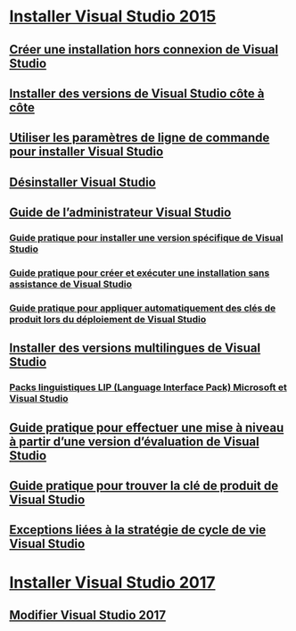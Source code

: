 # [Installer Visual Studio 2015](install-visual-studio-2015.md)
## [Créer une installation hors connexion de Visual Studio](create-an-offline-installation-of-visual-studio.md)
## [Installer des versions de Visual Studio côte à côte](install-visual-studio-versions-side-by-side.md)
## [Utiliser les paramètres de ligne de commande pour installer Visual Studio](use-command-line-parameters-to-install-visual-studio.md)
## [Désinstaller Visual Studio](uninstall-visual-studio.md)
## [Guide de l’administrateur Visual Studio](visual-studio-administrator-guide.md)
### [Guide pratique pour installer une version spécifique de Visual Studio](how-to-install-a-specific-release-of-visual-studio.md)
### [Guide pratique pour créer et exécuter une installation sans assistance de Visual Studio](how-to-create-and-run-an-unattended-installation-of-visual-studio.md)
### [Guide pratique pour appliquer automatiquement des clés de produit lors du déploiement de Visual Studio](how-to-automatically-apply-product-keys-when-deploying-visual-studio.md)
## [Installer des versions multilingues de Visual Studio](install-multiple-language-versions-of-visual-studio.md)
### [Packs linguistiques LIP (Language Interface Pack) Microsoft et Visual Studio](microsoft-language-interface-packs-lips-and-visual-studio.md)
## [Guide pratique pour effectuer une mise à niveau à partir d’une version d’évaluation de Visual Studio](how-to-upgrade-from-a-trial-edition-of-visual-studio.md)
## [Guide pratique pour trouver la clé de produit de Visual Studio](how-to-locate-the-visual-studio-product-key.md)
## [Exceptions liées à la stratégie de cycle de vie Visual Studio](visual-studio-lifecycle-policy-exceptions.md)
# [Installer Visual Studio 2017](install-visual-studio-15-preview-5.md)
## [Modifier Visual Studio 2017](modify-visual-studio-15-preview-5.md)
